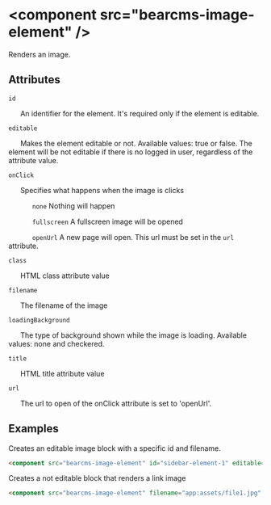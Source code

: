 # &lt;component src="bearcms-image-element" /&gt;

Renders an image.

## Attributes

`id`

&nbsp;&nbsp;&nbsp;&nbsp;&nbsp;&nbsp;An identifier for the element. It's required only if the element is editable.

`editable`

&nbsp;&nbsp;&nbsp;&nbsp;&nbsp;&nbsp;Makes the element editable or not. Available values: true or false. The element will be not editable if there is no logged in user, regardless of the attribute value.

`onClick`

&nbsp;&nbsp;&nbsp;&nbsp;&nbsp;&nbsp;Specifies what happens when the image is clicks

&nbsp;&nbsp;&nbsp;&nbsp;&nbsp;&nbsp;&nbsp;&nbsp;&nbsp;&nbsp;&nbsp;&nbsp;`none` Nothing will happen

&nbsp;&nbsp;&nbsp;&nbsp;&nbsp;&nbsp;&nbsp;&nbsp;&nbsp;&nbsp;&nbsp;&nbsp;`fullscreen` A fullscreen image will be opened

&nbsp;&nbsp;&nbsp;&nbsp;&nbsp;&nbsp;&nbsp;&nbsp;&nbsp;&nbsp;&nbsp;&nbsp;`openUrl` A new page will open. This url must be set in the `url` attribute.

`class`

&nbsp;&nbsp;&nbsp;&nbsp;&nbsp;&nbsp;HTML class attribute value

`filename`

&nbsp;&nbsp;&nbsp;&nbsp;&nbsp;&nbsp;The filename of the image

`loadingBackground`

&nbsp;&nbsp;&nbsp;&nbsp;&nbsp;&nbsp;The type of background shown while the image is loading. Available values: none and checkered.

`title`

&nbsp;&nbsp;&nbsp;&nbsp;&nbsp;&nbsp;HTML title attribute value

`url`

&nbsp;&nbsp;&nbsp;&nbsp;&nbsp;&nbsp;The url to open of the onClick attribute is set to 'openUrl'.

## Examples

Creates an editable image block with a specific id and filename.

```html
<component src="bearcms-image-element" id="sidebar-element-1" editable="true" filename="app:assets/file1.jpg" onClick="fullscreen" />
```

Creates a not editable block that renders a link image

```html
<component src="bearcms-image-element" filename="app:assets/file1.jpg" onClick="openUrl" url="https://bearframework.com/" />
```
